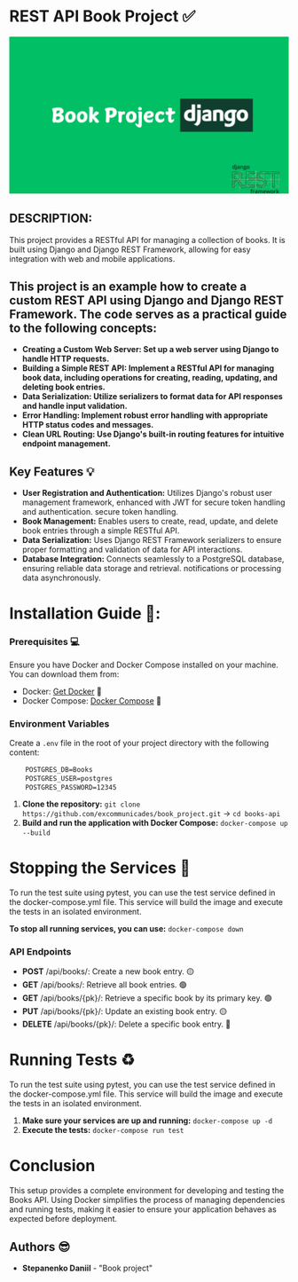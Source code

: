 # REST API Book Project ✅
![Blog Image](https://raw.githubusercontent.com/excommunicades/book_project/main/blog.jpg)

## DESCRIPTION: 

This project provides a RESTful API for managing a collection of books. It is built using Django and Django REST Framework, allowing for easy integration with web and mobile applications.

## This project is an example how to create a custom REST API using Django and Django REST Framework. The code serves as a practical guide to the following concepts:

* **Creating a Custom Web Server: Set up a web server using Django to handle HTTP requests.**
* **Building a Simple REST API: Implement a RESTful API for managing book data, including operations for creating, reading, updating, and deleting book entries.**
* **Data Serialization: Utilize serializers to format data for API responses and handle input validation.**
* **Error Handling: Implement robust error handling with appropriate HTTP status codes and messages.**
* **Clean URL Routing: Use Django's built-in routing features for intuitive endpoint management.**

## Key Features 💡

- **User Registration and Authentication:** Utilizes Django's robust user management framework, enhanced with JWT for secure token handling and authentication.
  secure token handling.
- **Book Management:** Enables users to create, read, update, and delete book entries through a simple RESTful API.
- **Data Serialization:** Uses Django REST Framework serializers to ensure proper formatting and validation of data for API interactions.
- **Database Integration:** Connects seamlessly to a PostgreSQL database, ensuring reliable data storage and retrieval.
  notifications or processing data asynchronously.

# Installation Guide 📕:

### Prerequisites 💻

Ensure you have Docker and Docker Compose installed on your machine. You can download them from:

- Docker: [Get Docker](https://docs.docker.com/get-docker/) 🐳
- Docker Compose: [Docker Compose](https://docs.docker.com/compose/install/) 🐳

### Environment Variables
Create a `.env` file in the root of your project directory with the following content:
```
    POSTGRES_DB=Books
    POSTGRES_USER=postgres 
    POSTGRES_PASSWORD=12345
```


1. **Clone the repository:** ```git clone https://github.com/excommunicades/book_project.git``` -> ```cd books-api```
2. **Build and run the application with Docker Compose:** ```docker-compose up --build```

# Stopping the Services 🚪


To run the test suite using pytest, you can use the test service defined in the docker-compose.yml file. This service will build the image and execute the tests in an isolated environment.

**To stop all running services, you can use:** ```docker-compose down```

### API Endpoints

- **POST** /api/books/: Create a new book entry. 🟡
- **GET** /api/books/: Retrieve all book entries. 🟢
- **GET** /api/books/{pk}/: Retrieve a specific book by its primary key. 🟢
- **PUT** /api/books/{pk}/: Update an existing book entry. 🟡
- **DELETE** /api/books/{pk}/: Delete a specific book entry. 🔴

# Running Tests ♻️

To run the test suite using pytest, you can use the test service defined in the docker-compose.yml file. This service will build the image and execute the tests in an isolated environment.

1. **Make sure your services are up and running:** ```docker-compose up -d```
2. **Execute the tests:** ```docker-compose run test```


# Conclusion

This setup provides a complete environment for developing and testing the Books API. Using Docker simplifies the process of managing dependencies and running tests, making it easier to ensure your application behaves as expected before deployment.

## Authors 😎

- **Stepanenko Daniil** - "Book project"